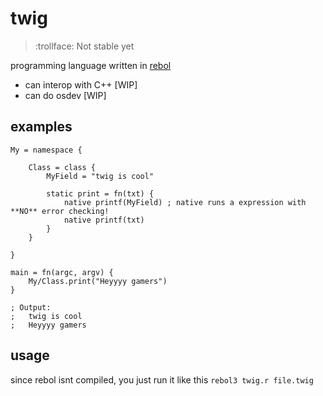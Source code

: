 # twig

> :trollface: Not stable yet

programming language written in [rebol](https://en.wikipedia.org/wiki/Rebol)

* can interop with C++ [WIP]
* can do osdev [WIP]

## examples

```twig
My = namespace {

    Class = class {
        MyField = "twig is cool"

        static print = fn(txt) {
            native printf(MyField) ; native runs a expression with **NO** error checking!
            native printf(txt)
        }
    }

}

main = fn(argc, argv) {
    My/Class.print("Heyyyy gamers")
}

; Output:
;   twig is cool
;   Heyyyy gamers
```

## usage

since rebol isnt compiled, you just run it like this `rebol3 twig.r file.twig`
